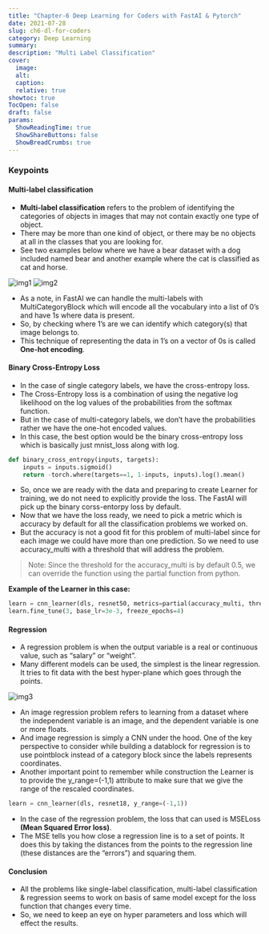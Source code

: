 ```yaml
---
title: "Chapter-6 Deep Learning for Coders with FastAI & Pytorch"
date: 2021-07-28
slug: ch6-dl-for-coders
category: Deep Learning
summary:
description: "Multi Label Classification"
cover:
  image:
  alt:
  caption: 
  relative: true
showtoc: true
TocOpen: false
draft: false
params:
  ShowReadingTime: true
  ShowShareButtons: false
  ShowBreadCrumbs: true
---
```


### Keypoints

#### Multi-label classification

- **Multi-label classification** refers to the problem of identifying the categories of objects in images that may not contain exactly one type of object. 
- There may be more than one kind of object, or there may be no objects at all in the classes that you are looking for. 
- See two examples below where we have a bear dataset with a dog included named bear and another example where the cat is classified as cat and horse.

![img1](/blogs/b5/img1.png)
![img2](/blogs/b5/img2.png)

- As a note, in FastAI we can handle the multi-labels with MultiCategoryBlock which will encode all the vocabulary into a list of 0’s and have 1s where data is present. 
- So, by checking where 1’s are we can identify which category(s) that image belongs to. 
- This technique of representing the data in 1’s on a vector of 0s is called **One-hot encoding**.

#### Binary Cross-Entropy Loss

- In the case of single category labels, we have the cross-entropy loss. 
- The Cross-Entropy loss is a combination of using the negative log likelihood on the log values of the probabilities from the softmax function. 
- But in the case of multi-category labels, we don’t have the probabilities rather we have the one-hot encoded values. 
- In this case, the best option would be the binary cross-entropy loss which is basically just mnist_loss along with log.

```python {linenos=true}
def binary_cross_entropy(inputs, targets):
    inputs = inputs.sigmoid()
    return -torch.where(targets==1, 1-inputs, inputs).log().mean()
```

- So, once we are ready with the data and preparing to create Learner for training, we do not need to explicitly provide the loss. The FastAI will pick up the binary corss-entorpy loss by default.
- Now that we have the loss ready, we need to pick a metric which is accuracy by default for all the classification problems we worked on.
- But the accuracy is not a good fit for this problem of multi-label since for each image we could have more than one prediction. So we need to use accuracy_multi with a threshold that will address the problem.

> Note: Since the threshold for the accuracy_multi is by default 0.5, we can override the function using the partial function from python.

**Example of the Learner in this case:**

```python {linenos=true}
learn = cnn_learner(dls, resnet50, metrics=partial(accuracy_multi, thresh=0.2))
learn.fine_tune(3, base_lr=3e-3, freeze_epochs=4)
```

#### Regression

- A regression problem is when the output variable is a real or continuous value, such as “salary” or “weight”. 
- Many different models can be used, the simplest is the linear regression. It tries to fit data with the best hyper-plane which goes through the points.

![img3](/blogs/b5/img3.png)

- An image regression problem refers to learning from a dataset where the independent variable is an image, and the dependent variable is one or more floats. 
- And image regression is simply a CNN under the hood. One of the key perspective to consider while building a datablock for regression is to use pointblock instead of a category block since the labels represents coordinates. 
- Another important point to remember while construction the Learner is to provide the y_range=(-1,1) attribute to make sure that we give the range of the rescaled coordinates.

```python {linenos=true}
learn = cnn_learner(dls, resnet18, y_range=(-1,1))
```

- In the case of the regression problem, the loss that can used is MSELoss **(Mean Squared Error loss)**.
- The MSE tells you how close a regression line is to a set of points. It does this by taking the distances from the points to the regression line (these distances are the “errors”) and squaring them.

#### Conclusion
- All the problems like single-label classification, multi-label classification & regression seems to work on basis of same model except for the loss function that changes every time. 
- So, we need to keep an eye on hyper parameters and loss which will effect the results.